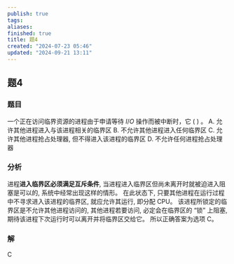 ```yaml
---
publish: true
tags: 
aliases: 
finished: true
title: 题4
created: "2024-07-23 05:46"
updated: "2024-09-21 13:11"
---
```

## 题4
### 题目
一个正在访问临界资源的进程由于申请等待 $I/O$ 操作而被中断时，它 ( ) 。
A. 允许其他进程进入与该进程相关的临界区
B. 不允许其他进程进入任何临界区
C. 允许其他进程抢占处理器, 但不得进入该进程的临界区
D. 不允许任何进程抢占处理器
### 分析
进程**进入临界区必须满足互斥条件**, 当进程进入临界区但尚未离开时就被迫进入阻塞是可以的, 系统中经常出现这样的情形。
在此状态下, 只要其他进程在运行过程中不寻求进入该进程的临界区, 就应允许其运行, 即分配 CPU。
该进程所锁定的临界区是不允许其他进程访问的, 其他进程若要访问, 必定会在临界区的 “锁” 上阻塞, 期待该进程下次运行时可以离开并将临界区交给它。
所以正确答案为选项 C。
### 解
C